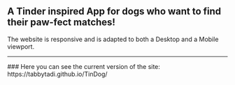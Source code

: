 <h2>
A Tinder inspired App for dogs who want to find their paw-fect matches!
</h2> 

The website is responsive and is adapted to both a Desktop and a Mobile viewport.
<hr>
### Here you can see the current version of the site: https://tabbytadi.github.io/TinDog/
